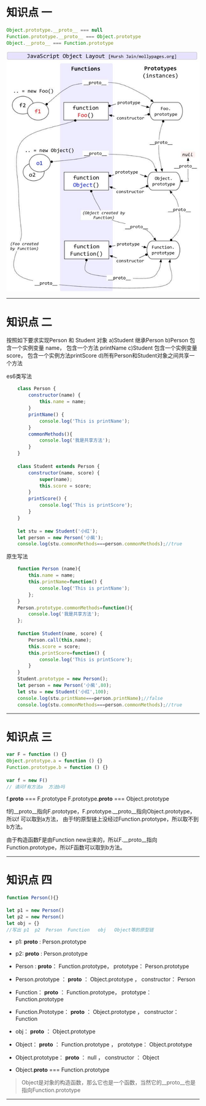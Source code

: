 # 知识点 一
```js
Object.prototype.__proto__ === null
Function.prototype.__proto__ === Object.prototype
Object.__proto__ === Function.prototype
```
![alt 原型链图解](./原型链图.png)

*******************************************************************************************************************************************************************************************
# 知识点 二
按照如下要求实现Person 和 Student 对象
 a)Student 继承Person 
 b)Person 包含一个实例变量 name， 包含一个方法 printName
 c)Student 包含一个实例变量 score， 包含一个实例方法printScore
 d)所有Person和Student对象之间共享一个方法

es6类写法
```js
    class Person {
        constructor(name) {
            this.name = name;
        }
        printName() {
            console.log('This is printName');
        }
        commonMethods(){
            console.log('我是共享方法');
        }
    }

    class Student extends Person {
        constructor(name, score) {
            super(name);
            this.score = score;
        }
        printScore() {
            console.log('This is printScore');
        }
    }

    let stu = new Student('小红');
    let person = new Person('小紫');
    console.log(stu.commonMethods===person.commonMethods);//true
```

原生写法
```js
    function Person (name){
        this.name = name;
        this.printName=function() {
            console.log('This is printName');
        };
    }
    Person.prototype.commonMethods=function(){
        console.log('我是共享方法');
    };

    function Student(name, score) {
        Person.call(this,name);
        this.score = score;
        this.printScore=function() {
            console.log('This is printScore');
        }
    }
    Student.prototype = new Person();
    let person = new Person('小紫',80);
    let stu = new Student('小红',100);
    console.log(stu.printName===person.printName);//false
    console.log(stu.commonMethods===person.commonMethods);//true

```

*******************************************************************************************************************************************************************************************
# 知识点 三
```js
var F = function () {}
Object.prototype.a = function () {}
Function.prototype.b = function () {}

var f = new F()  
// 请问f有方法a  方法b吗
```

f.__proto__ === F.prototype
F.prototype.__proto__ === Object.prototype

f的__proto__指向F.prototype，F.prototype.__proto__指向Object.prototype，所以f 可以取到a方法， 由于f的原型链上没经过Function.prototype，所以取不到b方法。

由于构造函数F是由Function new出来的，所以F.__proto__指向Function.prototype，所以F函数可以取到b方法。

*******************************************************************************************************************************************************************************************


# 知识点 四
```js
function Person(){}

let p1 = new Person()
let p2 = new Person()
let obj = {}
//写出 p1  p2  Person  Function   obj   Object等的原型链
```
* p1:      __proto__ :  Person.prototype       

* p2:      __proto__ :  Person.prototype 

* Person  :         __proto__： Function.prototype，    prototype： Person.prototype

* Person.prototype ：         __proto__ ： Object.prototype ，  constructor： Person

* Function：       __proto__ ： Function.prototype，   prototype： Function.prototype

* Function.Prototype：     __proto__ ：  Object.prototype ，   constructor：  Function

* obj：    __proto__ ： Object.prototype

* Object：   __proto__ ： Function.prototype  ，   prototype：  Object.prototype

* Object.prototype：    __proto__ ：  null  ，   constructor  ：  Object

* Object.__proto__  === Function.prototype
> Object是对象的构造函数，那么它也是一个函数，当然它的__proto__也是指向Function.prototype

*******************************************************************************************************************************************************************************************
